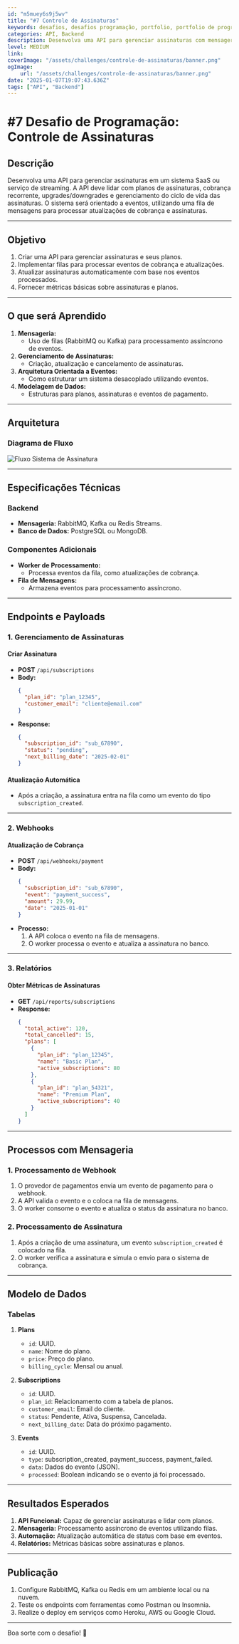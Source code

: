 ```yaml
---
id: "m5muey6s9j5wv"
title: "#7 Controle de Assinaturas"
keywords: desafios, desafios programação, portfolio, portfolio de programador, programação, ideias de projeto, portfolio backend
categories: API, Backend
description: Desenvolva uma API para gerenciar assinaturas com mensageria, cobrindo planos, cobrança recorrente e atualizações automáticas com eventos assíncronos
level: MEDIUM
link: 
coverImage: "/assets/challenges/controle-de-assinaturas/banner.png"
ogImage:
    url: "/assets/challenges/controle-de-assinaturas/banner.png"
date: "2025-01-07T19:07:43.636Z"
tags: ["API", "Backend"]
---
```



# #7 Desafio de Programação: Controle de Assinaturas

## **Descrição**
Desenvolva uma API para gerenciar assinaturas em um sistema SaaS ou serviço de streaming. A API deve lidar com planos de assinaturas, cobrança recorrente, upgrades/downgrades e gerenciamento do ciclo de vida das assinaturas. O sistema será orientado a eventos, utilizando uma fila de mensagens para processar atualizações de cobrança e assinaturas.

---

## **Objetivo**
1. Criar uma API para gerenciar assinaturas e seus planos.
2. Implementar filas para processar eventos de cobrança e atualizações.
3. Atualizar assinaturas automaticamente com base nos eventos processados.
4. Fornecer métricas básicas sobre assinaturas e planos.

---

## **O que será Aprendido**
1. **Mensageria:**
   - Uso de filas (RabbitMQ ou Kafka) para processamento assíncrono de eventos.
2. **Gerenciamento de Assinaturas:**
   - Criação, atualização e cancelamento de assinaturas.
3. **Arquitetura Orientada a Eventos:**
   - Como estruturar um sistema desacoplado utilizando eventos.
4. **Modelagem de Dados:**
   - Estruturas para planos, assinaturas e eventos de pagamento.

---

## **Arquitetura**

### **Diagrama de Fluxo**

![Fluxo Sistema de Assinatura](/assets/challenges/controle-de-assinaturas/fluxo-sistema-assinatura.png)

---

## **Especificações Técnicas**
### **Backend**
- **Mensageria:** RabbitMQ, Kafka ou Redis Streams.
- **Banco de Dados:** PostgreSQL ou MongoDB.

### **Componentes Adicionais**
- **Worker de Processamento:**
  - Processa eventos da fila, como atualizações de cobrança.
- **Fila de Mensagens:**
  - Armazena eventos para processamento assíncrono.

---

## **Endpoints e Payloads**

### 1. **Gerenciamento de Assinaturas**
#### **Criar Assinatura**
- **POST** `/api/subscriptions`
- **Body:**
  ```json
  {
    "plan_id": "plan_12345",
    "customer_email": "cliente@email.com"
  }
  ```
- **Response:**
  ```json
  {
    "subscription_id": "sub_67890",
    "status": "pending",
    "next_billing_date": "2025-02-01"
  }
  ```

#### **Atualização Automática**
- Após a criação, a assinatura entra na fila como um evento do tipo `subscription_created`.

---

### 2. **Webhooks**
#### **Atualização de Cobrança**
- **POST** `/api/webhooks/payment`
- **Body:**
  ```json
  {
    "subscription_id": "sub_67890",
    "event": "payment_success",
    "amount": 29.99,
    "date": "2025-01-01"
  }
  ```
- **Processo:**
  1. A API coloca o evento na fila de mensagens.
  2. O worker processa o evento e atualiza a assinatura no banco.

---

### 3. **Relatórios**
#### **Obter Métricas de Assinaturas**
- **GET** `/api/reports/subscriptions`
- **Response:**
  ```json
  {
    "total_active": 120,
    "total_cancelled": 15,
    "plans": [
      {
        "plan_id": "plan_12345",
        "name": "Basic Plan",
        "active_subscriptions": 80
      },
      {
        "plan_id": "plan_54321",
        "name": "Premium Plan",
        "active_subscriptions": 40
      }
    ]
  }
  ```

---

## **Processos com Mensageria**

### **1. Processamento de Webhook**
1. O provedor de pagamentos envia um evento de pagamento para o webhook.
2. A API valida o evento e o coloca na fila de mensagens.
3. O worker consome o evento e atualiza o status da assinatura no banco.

### **2. Processamento de Assinatura**
1. Após a criação de uma assinatura, um evento `subscription_created` é colocado na fila.
2. O worker verifica a assinatura e simula o envio para o sistema de cobrança.

---

## **Modelo de Dados**

### **Tabelas**
1. **Plans**
   - `id`: UUID.
   - `name`: Nome do plano.
   - `price`: Preço do plano.
   - `billing_cycle`: Mensal ou anual.

2. **Subscriptions**
   - `id`: UUID.
   - `plan_id`: Relacionamento com a tabela de planos.
   - `customer_email`: Email do cliente.
   - `status`: Pendente, Ativa, Suspensa, Cancelada.
   - `next_billing_date`: Data do próximo pagamento.

3. **Events**
   - `id`: UUID.
   - `type`: subscription_created, payment_success, payment_failed.
   - `data`: Dados do evento (JSON).
   - `processed`: Boolean indicando se o evento já foi processado.

---

## **Resultados Esperados**
1. **API Funcional:** Capaz de gerenciar assinaturas e lidar com planos.
2. **Mensageria:** Processamento assíncrono de eventos utilizando filas.
3. **Automação:** Atualização automática de status com base em eventos.
4. **Relatórios:** Métricas básicas sobre assinaturas e planos.

---

## **Publicação**
1. Configure RabbitMQ, Kafka ou Redis em um ambiente local ou na nuvem.
2. Teste os endpoints com ferramentas como Postman ou Insomnia.
3. Realize o deploy em serviços como Heroku, AWS ou Google Cloud.

---

Boa sorte com o desafio! 🚀
